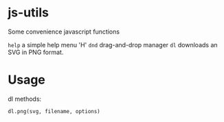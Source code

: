 # js-utils
Some convenience javascript functions

`help`  a simple help menu 'H' 
`dnd`   drag-and-drop manager 
`dl`    downloads an SVG in PNG format. 

# Usage
dl methods:

`dl.png(svg, filename, options)`
